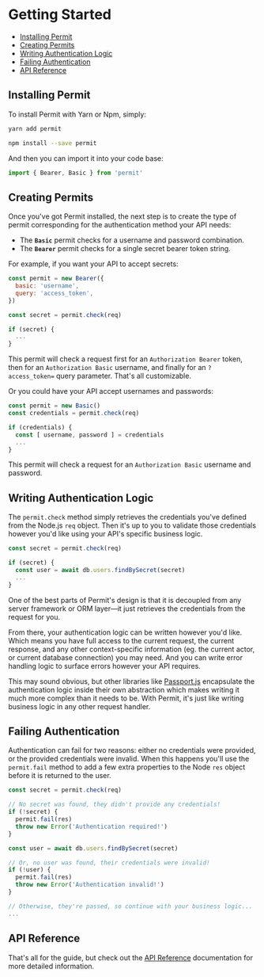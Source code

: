 # Getting Started

* [Installing Permit](#installing-permit)
* [Creating Permits](#creating-permits)
* [Writing Authentication Logic](#writing-authentication-logic)
* [Failing Authentication](#failing-authentication)
* [API Reference](#api-reference)

## Installing Permit

To install Permit with Yarn or Npm, simply:

```bash
yarn add permit
```

```bash
npm install --save permit
```

And then you can import it into your code base:

```js
import { Bearer, Basic } from 'permit'
```

## Creating Permits

Once you've got Permit installed, the next step is to create the type of permit corresponding for the authentication method your API needs:

* The **`Basic`** permit checks for a username and password combination.
* The **`Bearer`** permit checks for a single secret bearer token string.

For example, if you want your API to accept secrets:

```js
const permit = new Bearer({
  basic: 'username',
  query: 'access_token',
})

const secret = permit.check(req)

if (secret) {
  ...
}
```

This permit will check a request first for an `Authorization Bearer` token, then for an `Authorization Basic` username, and finally for an `?access_token=` query parameter. That's all customizable.

Or you could have your API accept usernames and passwords:

```js
const permit = new Basic()
const credentials = permit.check(req)

if (credentials) {
  const [ username, password ] = credentials
  ...
}
```

This permit will check a request for an `Authorization Basic` username and password.

## Writing Authentication Logic

The `permit.check` method simply retrieves the credentials you've defined from the Node.js `req` object. Then it's up to you to validate those credentials however you'd like using your API's specific business logic.

```js
const secret = permit.check(req)

if (secret) {
  const user = await db.users.findBySecret(secret)
  ...
}
```

One of the best parts of Permit's design is that it is decoupled from any server framework or ORM layer—it just retrieves the credentials from the request for you.

From there, your authentication logic can be written however you'd like. Which means you have full access to the current request, the current response, and any other context-specific information (eg. the current actor, or current database connection) you may need. And you can write error handling logic to surface errors however your API requires.

This may sound obvious, but other libraries like [Passport.js](http://www.passportjs.org/) encapsulate the authentication logic inside their own abstraction which makes writing it much more complex than it needs to be. With Permit, it's just like writing business logic in any other request handler.

## Failing Authentication

Authentication can fail for two reasons: either no credentials were provided, or the provided credentials were invalid. When this happens you'll use the `permit.fail` method to add a few extra properties to the Node `res` object before it is returned to the user.

```js
const secret = permit.check(req)

// No secret was found, they didn't provide any credentials!
if (!secret) {
  permit.fail(res)
  throw new Error('Authentication required!')
}

const user = await db.users.findBySecret(secret)

// Or, no user was found, their credentials were invalid!
if (!user) {
  permit.fail(res)
  throw new Error('Authentication invalid!')
}

// Otherwise, they're passed, so continue with your business logic...
...
```

## API Reference

That's all for the guide, but check out the [API Reference](./reference.md) documentation for more detailed information.
